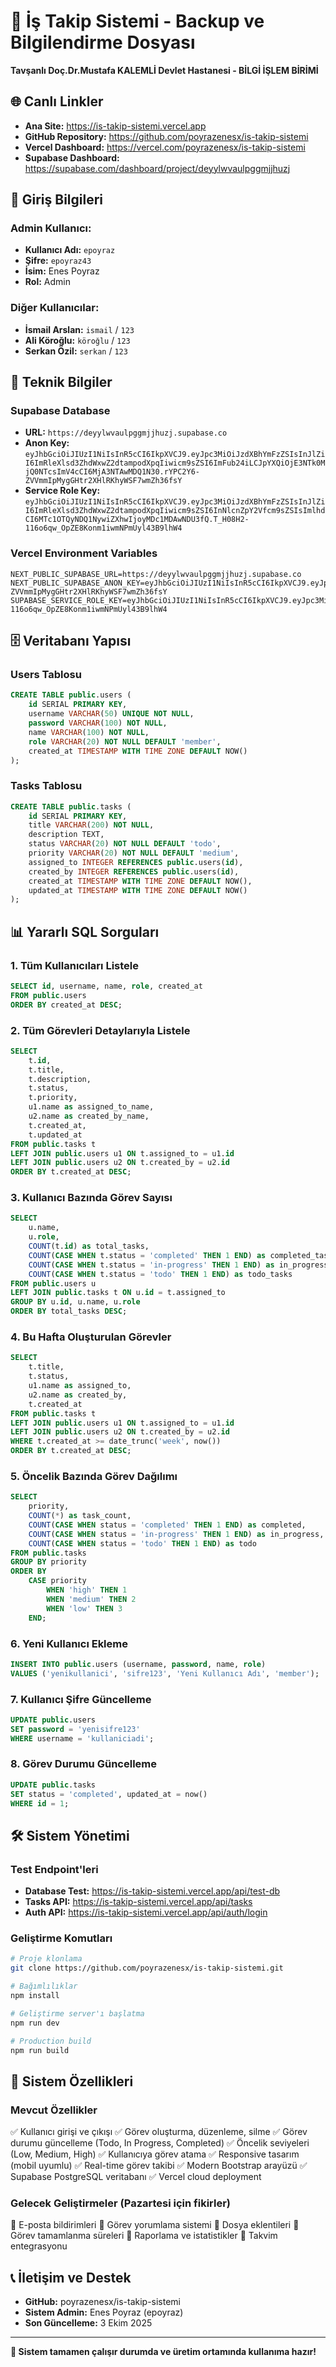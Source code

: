 # 🏥 İş Takip Sistemi - Backup ve Bilgilendirme Dosyası
**Tavşanlı Doç.Dr.Mustafa KALEMLİ Devlet Hastanesi - BİLGİ İŞLEM BİRİMİ**

## 🌐 Canlı Linkler
- **Ana Site:** https://is-takip-sistemi.vercel.app
- **GitHub Repository:** https://github.com/poyrazenesx/is-takip-sistemi
- **Vercel Dashboard:** https://vercel.com/poyrazenesx/is-takip-sistemi
- **Supabase Dashboard:** https://supabase.com/dashboard/project/deyylwvaulpggmjjhuzj

## 🔐 Giriş Bilgileri
### Admin Kullanıcı:
- **Kullanıcı Adı:** `epoyraz`
- **Şifre:** `epoyraz43`
- **İsim:** Enes Poyraz
- **Rol:** Admin

### Diğer Kullanıcılar:
- **İsmail Arslan:** `ismail` / `123`
- **Ali Köroğlu:** `köroğlu` / `123`  
- **Serkan Özil:** `serkan` / `123`

## 🔧 Teknik Bilgiler

### Supabase Database
- **URL:** `https://deyylwvaulpggmjjhuzj.supabase.co`
- **Anon Key:** `eyJhbGciOiJIUzI1NiIsInR5cCI6IkpXVCJ9.eyJpc3MiOiJzdXBhYmFzZSIsInJlZiI6ImRleXlsd3ZhdWxwZ2dtampodXpqIiwicm9sZSI6ImFub24iLCJpYXQiOjE3NTk0MjQ0NTcsImV4cCI6MjA3NTAwMDQ1N30.rYPC2Y6-ZVVmmIpMygGHtr2XHlRKhyWSF7wmZh36fsY`
- **Service Role Key:** `eyJhbGciOiJIUzI1NiIsInR5cCI6IkpXVCJ9.eyJpc3MiOiJzdXBhYmFzZSIsInJlZiI6ImRleXlsd3ZhdWxwZ2dtampodXpqIiwicm9sZSI6InNlcnZpY2Vfcm9sZSIsImlhdCI6MTc1OTQyNDQ1NywiZXhwIjoyMDc1MDAwNDU3fQ.T_H08H2-116o6qw_OpZE8Konm1iwmNPmUyl43B9lhW4`

### Vercel Environment Variables
```
NEXT_PUBLIC_SUPABASE_URL=https://deyylwvaulpggmjjhuzj.supabase.co
NEXT_PUBLIC_SUPABASE_ANON_KEY=eyJhbGciOiJIUzI1NiIsInR5cCI6IkpXVCJ9.eyJpc3MiOiJzdXBhYmFzZSIsInJlZiI6ImRleXlsd3ZhdWxwZ2dtampodXpqIiwicm9sZSI6ImFub24iLCJpYXQiOjE3NTk0MjQ0NTcsImV4cCI6MjA3NTAwMDQ1N30.rYPC2Y6-ZVVmmIpMygGHtr2XHlRKhyWSF7wmZh36fsY
SUPABASE_SERVICE_ROLE_KEY=eyJhbGciOiJIUzI1NiIsInR5cCI6IkpXVCJ9.eyJpc3MiOiJzdXBhYmFzZSIsInJlZiI6ImRleXlsd3ZhdWxwZ2dtampodXpqIiwicm9sZSI6InNlcnZpY2Vfcm9sZSIsImlhdCI6MTc1OTQyNDQ1NywiZXhwIjoyMDc1MDAwNDU3fQ.T_H08H2-116o6qw_OpZE8Konm1iwmNPmUyl43B9lhW4
```

## 🗄️ Veritabanı Yapısı

### Users Tablosu
```sql
CREATE TABLE public.users (
    id SERIAL PRIMARY KEY,
    username VARCHAR(50) UNIQUE NOT NULL,
    password VARCHAR(100) NOT NULL,
    name VARCHAR(100) NOT NULL,
    role VARCHAR(20) NOT NULL DEFAULT 'member',
    created_at TIMESTAMP WITH TIME ZONE DEFAULT NOW()
);
```

### Tasks Tablosu
```sql
CREATE TABLE public.tasks (
    id SERIAL PRIMARY KEY,
    title VARCHAR(200) NOT NULL,
    description TEXT,
    status VARCHAR(20) NOT NULL DEFAULT 'todo',
    priority VARCHAR(20) NOT NULL DEFAULT 'medium',
    assigned_to INTEGER REFERENCES public.users(id),
    created_by INTEGER REFERENCES public.users(id),
    created_at TIMESTAMP WITH TIME ZONE DEFAULT NOW(),
    updated_at TIMESTAMP WITH TIME ZONE DEFAULT NOW()
);
```

## 📊 Yararlı SQL Sorguları

### 1. Tüm Kullanıcıları Listele
```sql
SELECT id, username, name, role, created_at 
FROM public.users 
ORDER BY created_at DESC;
```

### 2. Tüm Görevleri Detaylarıyla Listele
```sql
SELECT 
    t.id,
    t.title,
    t.description,
    t.status,
    t.priority,
    u1.name as assigned_to_name,
    u2.name as created_by_name,
    t.created_at,
    t.updated_at
FROM public.tasks t
LEFT JOIN public.users u1 ON t.assigned_to = u1.id
LEFT JOIN public.users u2 ON t.created_by = u2.id
ORDER BY t.created_at DESC;
```

### 3. Kullanıcı Bazında Görev Sayısı
```sql
SELECT 
    u.name,
    u.role,
    COUNT(t.id) as total_tasks,
    COUNT(CASE WHEN t.status = 'completed' THEN 1 END) as completed_tasks,
    COUNT(CASE WHEN t.status = 'in-progress' THEN 1 END) as in_progress_tasks,
    COUNT(CASE WHEN t.status = 'todo' THEN 1 END) as todo_tasks
FROM public.users u
LEFT JOIN public.tasks t ON u.id = t.assigned_to
GROUP BY u.id, u.name, u.role
ORDER BY total_tasks DESC;
```

### 4. Bu Hafta Oluşturulan Görevler
```sql
SELECT 
    t.title,
    t.status,
    u1.name as assigned_to,
    u2.name as created_by,
    t.created_at
FROM public.tasks t
LEFT JOIN public.users u1 ON t.assigned_to = u1.id
LEFT JOIN public.users u2 ON t.created_by = u2.id
WHERE t.created_at >= date_trunc('week', now())
ORDER BY t.created_at DESC;
```

### 5. Öncelik Bazında Görev Dağılımı
```sql
SELECT 
    priority,
    COUNT(*) as task_count,
    COUNT(CASE WHEN status = 'completed' THEN 1 END) as completed,
    COUNT(CASE WHEN status = 'in-progress' THEN 1 END) as in_progress,
    COUNT(CASE WHEN status = 'todo' THEN 1 END) as todo
FROM public.tasks
GROUP BY priority
ORDER BY 
    CASE priority 
        WHEN 'high' THEN 1 
        WHEN 'medium' THEN 2 
        WHEN 'low' THEN 3 
    END;
```

### 6. Yeni Kullanıcı Ekleme
```sql
INSERT INTO public.users (username, password, name, role) 
VALUES ('yenikullanici', 'sifre123', 'Yeni Kullanıcı Adı', 'member');
```

### 7. Kullanıcı Şifre Güncelleme
```sql
UPDATE public.users 
SET password = 'yenisifre123' 
WHERE username = 'kullaniciadi';
```

### 8. Görev Durumu Güncelleme
```sql
UPDATE public.tasks 
SET status = 'completed', updated_at = now() 
WHERE id = 1;
```

## 🛠️ Sistem Yönetimi

### Test Endpoint'leri
- **Database Test:** https://is-takip-sistemi.vercel.app/api/test-db
- **Tasks API:** https://is-takip-sistemi.vercel.app/api/tasks
- **Auth API:** https://is-takip-sistemi.vercel.app/api/auth/login

### Geliştirme Komutları
```bash
# Proje klonlama
git clone https://github.com/poyrazenesx/is-takip-sistemi.git

# Bağımlılıklar
npm install

# Geliştirme server'ı başlatma
npm run dev

# Production build
npm run build
```

## 🚀 Sistem Özellikleri

### Mevcut Özellikler
✅ Kullanıcı girişi ve çıkışı
✅ Görev oluşturma, düzenleme, silme
✅ Görev durumu güncelleme (Todo, In Progress, Completed)
✅ Öncelik seviyeleri (Low, Medium, High)
✅ Kullanıcıya görev atama
✅ Responsive tasarım (mobil uyumlu)
✅ Real-time görev takibi
✅ Modern Bootstrap arayüzü
✅ Supabase PostgreSQL veritabanı
✅ Vercel cloud deployment

### Gelecek Geliştirmeler (Pazartesi için fikirler)
🔮 E-posta bildirimleri
🔮 Görev yorumlama sistemi
🔮 Dosya eklentileri
🔮 Görev tamamlanma süreleri
🔮 Raporlama ve istatistikler
🔮 Takvim entegrasyonu

## 📞 İletişim ve Destek
- **GitHub:** poyrazenesx/is-takip-sistemi
- **Sistem Admin:** Enes Poyraz (epoyraz)
- **Son Güncelleme:** 3 Ekim 2025

---
**🎯 Sistem tamamen çalışır durumda ve üretim ortamında kullanıma hazır!**